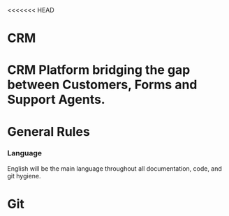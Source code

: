 <<<<<<< HEAD
# CRM
CRM Platform bridging the gap between Customers, Forms and Support Agents. 
=======
# General Rules

### Language
English will be the main language throughout all documentation, code, and git hygiene.

# Git

